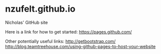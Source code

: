 # nzufelt.github.io
Nicholas' GitHub site

Here is a link for how to get started:
https://pages.github.com/

Other potentially useful links:
http://getbootstrap.com/
http://blog.teamtreehouse.com/using-github-pages-to-host-your-website